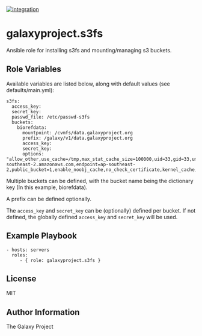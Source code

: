 [![integration](https://github.com/usegalaxy-au/ansible-s3fs/actions/workflows/integration.yaml/badge.svg)](https://github.com/usegalaxy-au/ansible-s3fs/actions/workflows/integration.yaml)

galaxyproject.s3fs
==================

Ansible role for installing s3fs and mounting/managing s3 buckets.

Role Variables
--------------

Available variables are listed below, along with default values (see defaults/main.yml):

```
s3fs:
  access_key:
  secret_key:
  passwd_file: /etc/passwd-s3fs
  buckets:
    biorefdata:
      mountpoint: /cvmfs/data.galaxyproject.org
      prefix: /galaxy/v1/data.galaxyproject.org
      access_key:
      secret_key:
      options: "allow_other,use_cache=/tmp,max_stat_cache_size=100000,uid=33,gid=33,umask=002,url=https://s3.ap-southeast-2.amazonaws.com,endpoint=ap-southeast-2,public_bucket=1,enable_noobj_cache,no_check_certificate,kernel_cache,ensure_diskfree=10000"
```

Multiple buckets can be defined, with the bucket name being the dictionary key (In this example, biorefdata).

A prefix can be defined optionally.

The `access_key` and `secret_key` can be (optionally) defined per bucket. If not defined, the globally defined `access_key` and `secret_key` will be used.


Example Playbook
----------------

    - hosts: servers
      roles:
         - { role: galaxyproject.s3fs }

License
-------

MIT

Author Information
------------------

The Galaxy Project
